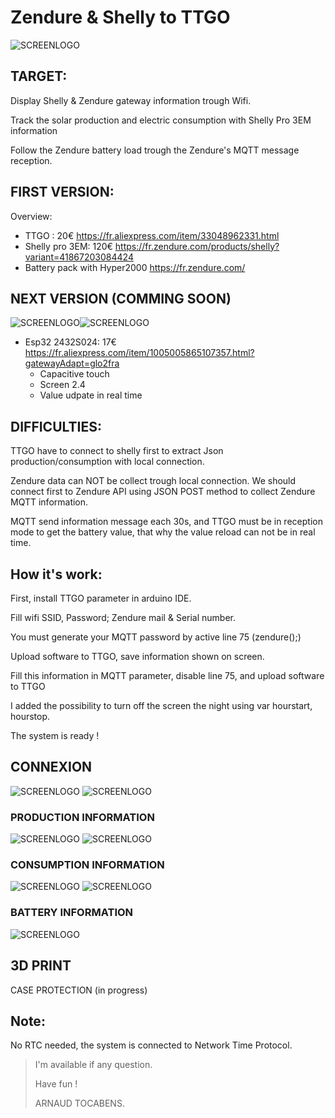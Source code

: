 # Zendure & Shelly to TTGO

![SCREENLOGO](https://github.com/Pidow/Zendure_Esp32_TTGO_Shelly/blob/master/img/Consommation.jpg?raw=true)

## TARGET:
Display Shelly & Zendure gateway information trough Wifi.

Track the solar production and electric consumption with Shelly Pro 3EM information

Follow the Zendure battery load trough the Zendure's MQTT message reception.

## FIRST VERSION:
Overview:
*   TTGO : 20€ https://fr.aliexpress.com/item/33048962331.html 
*   Shelly pro 3EM: 120€ https://fr.zendure.com/products/shelly?variant=41867203084424
*   Battery pack with Hyper2000 https://fr.zendure.com/

## NEXT VERSION (COMMING SOON)
![SCREENLOGO](https://github.com/Pidow/Zendure_Esp32_TTGO_Shelly/blob/master/img/Newversion.png?raw=false)![SCREENLOGO](https://github.com/Pidow/Zendure_Esp32_TTGO_Shelly/blob/master/img/Newversion2.png?raw=false)
*   Esp32 2432S024: 17€ https://fr.aliexpress.com/item/1005005865107357.html?gatewayAdapt=glo2fra
    - Capacitive touch
    - Screen 2.4
    - Value udpate in real time

## DIFFICULTIES:
TTGO have to connect to shelly first to extract Json production/consumption with local connection.

Zendure data can NOT be collect trough local connection. We should connect first to Zendure API using JSON POST method to collect Zendure MQTT information.

MQTT send information message each 30s, and TTGO must be in reception mode to get the battery value, that why the value reload can not be in real time.

## How it's work:
First, install TTGO parameter in arduino IDE.

Fill wifi SSID, Password; Zendure mail & Serial number.

You must generate your MQTT password by active line 75 (zendure();)

Upload software to TTGO, save information shown on screen.

Fill this information in MQTT parameter, disable line 75, and upload software to TTGO

I added the possibility to turn off the screen the night using var hourstart, hourstop.

The system is ready !

## CONNEXION
![SCREENLOGO](https://github.com/Pidow/Zendure_Esp32_TTGO_Shelly/blob/master/img/wifi1.jpg?raw=true)
![SCREENLOGO](https://github.com/Pidow/Zendure_Esp32_TTGO_Shelly/blob/master/img/wifi2.jpg?raw=true)

### PRODUCTION INFORMATION
![SCREENLOGO](https://github.com/Pidow/Zendure_Esp32_TTGO_Shelly/blob/master/img/Production.jpg?raw=true)
![SCREENLOGO](https://github.com/Pidow/Zendure_Esp32_TTGO_Shelly/blob/master/img/shelly2.jpg?raw=true)
### CONSUMPTION INFORMATION
![SCREENLOGO](https://github.com/Pidow/Zendure_Esp32_TTGO_Shelly/blob/master/img/Consommation.jpg?raw=true)
![SCREENLOGO](https://github.com/Pidow/Zendure_Esp32_TTGO_Shelly/blob/master/img/shelly.jpg?raw=true)

### BATTERY INFORMATION
![SCREENLOGO](https://github.com/Pidow/Zendure_Esp32_TTGO_Shelly/blob/master/img/Zendure.jpg?raw=true)
## 3D PRINT
CASE PROTECTION (in progress)



## Note:
No RTC needed, the system is connected to Network Time Protocol.

> I'm available if any question.
> 
> Have fun !
> 
>    ARNAUD TOCABENS.
